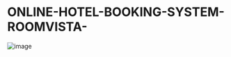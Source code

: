 # ONLINE-HOTEL-BOOKING-SYSTEM-ROOMVISTA-
![image](https://github.com/user-attachments/assets/c1177dd9-2276-4d99-be63-4eb7ecc1e36a)



